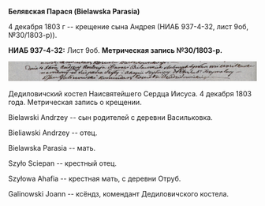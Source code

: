 **Белявская Парася (Bielawska Parasia)**

4 декабря 1803 г -- крещение сына Андрея (НИАБ 937-4-32, лист 9об,
№30/1803-р)).

**НИАБ 937-4-32:** Лист 9об. **Метрическая запись №30/1803-р.**

![](./media/cec448e52c13040375e5ae6c062f7ced186042b4.png)

Дедиловичский костел Наисвятейшего Сердца Иисуса. 4 декабря 1803 года.
Метрическая запись о крещении.

Bielawski Andrzey -- сын родителей с деревни Васильковка.

Bieliawski Andrzey -- отец.

Bielawska Parasia -- мать.

Szyło Sciepan -- крестный отец.

Szyłowa Ahafia -- крестная мать, с деревни Отруб.

Galinowski Joann -- ксёндз, комендант Дедиловичского костела.
